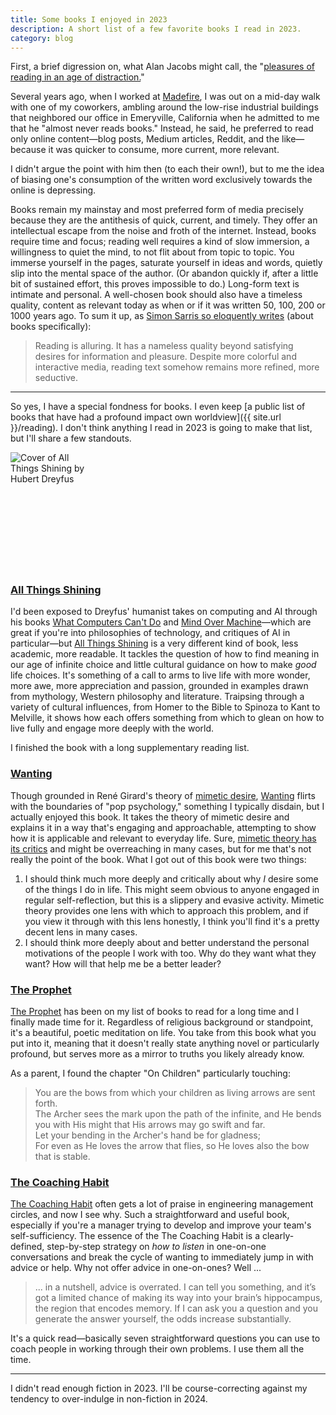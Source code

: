 ```yaml
---
title: Some books I enjoyed in 2023
description: A short list of a few favorite books I read in 2023.
category: blog
---
```



First, a brief digression on, what Alan Jacobs might call, the "[pleasures of reading in an age of distraction.](https://bookshop.org/p/books/the-pleasures-of-reading-in-an-age-of-distraction-alan-jacobs/11802627)"

Several years ago, when I worked at [Madefire](https://techcrunch.com/2021/04/29/madefire-shuts-down/), I was out on a mid-day walk with one of my coworkers, ambling around the low-rise industrial buildings that neighbored our office in Emeryville, California when he admitted to me that he "almost never reads books." Instead, he said, he preferred to read only online content—blog posts, Medium articles, Reddit, and the like—because it was quicker to consume, more current, more relevant.

I didn't argue the point with him then (to each their own!), but to me the idea of biasing one's consumption of the written word exclusively towards the online is depressing.

Books remain my mainstay and most preferred form of media precisely because they are the antithesis of quick, current, and timely. They offer an intellectual escape from the noise and froth of the internet. Instead, books require time and focus; reading well requires a kind of slow immersion, a willingness to quiet the mind, to not flit about from topic to topic. You immerse yourself in the pages, saturate yourself in ideas and words, quietly slip into the mental space of the author. (Or abandon quickly if, after a little bit of sustained effort, this proves impossible to do.) Long-form text is intimate and personal. A well-chosen book should also have a timeless quality, content as relevant today as when or if it was written 50, 100, 200 or 1000 years ago. To sum it up, as [Simon Sarris so eloquently writes](https://map.simonsarris.com/p/reading-well) (about books specifically):

>Reading is alluring. It has a nameless quality beyond satisfying desires for information and pleasure. Despite more colorful and interactive media, reading text somehow remains more refined, more seductive.

---

So yes, I have a special fondness for books. I even keep [a public list of books that have had a profound impact own worldview]({{ site.url }}/reading). I don't think anything I read in 2023 is going to make that list, but I'll share a few standouts.

<div style="display: grid; grid-auto-flow: column; grid-auto-columns: 1fr; gap: 0.5rem; aspect-ratio: 2.7">
<img src="{{site.url}}/assets/covers/all_things_shining@320.webp" alt="Cover of All Things Shining by Hubert Dreyfus" style="min-height: 100%">
<img src="{{site.url}}/assets/covers/wanting_burgis@320.webp" alt="Cover of Wanting by Luke Burgis" style="min-height: 100%; height: 0">
<img src="{{site.url}}/assets/covers/the_prophet@320.webp" alt="Cover of The Prophet by Khalil Gibran" style="min-height: 100%; height: 0">
<img src="{{site.url}}/assets/covers/the_coaching_habit@320.webp" alt="Cover for The Coaching Habit by Michael Bungay Stanier" style="min-height: 100%; height: 0">
</div>


### [All Things Shining](https://bookshop.org/p/books/all-things-shining-reading-the-western-canon-to-find-meaning-in-a-secular-world-hubert-dreyfus/16631673)
I'd been exposed to Dreyfus' humanist takes on computing and AI through his books [What Computers Can't Do](https://search.worldcat.org/en/title/257056) and [Mind Over Machine](https://search.worldcat.org/en/title/171110823)—which are great if you're into philosophies of technology, and critiques of AI in particular—but [All Things Shining](https://bookshop.org/p/books/all-things-shining-reading-the-western-canon-to-find-meaning-in-a-secular-world-hubert-dreyfus/16631673) is a very different kind of book, less academic, more readable. It tackles the question of how to find meaning in our age of infinite choice and little cultural guidance on how to make *good* life choices. It's something of a call to arms to live life with more wonder, more awe, more appreciation and passion, grounded in examples drawn from mythology, Western philosophy and literature. Traipsing through a variety of cultural influences, from Homer to the Bible to Spinoza to Kant to Melville, it shows how each offers something from which to glean on how to live fully and engage more deeply with the world.

I finished the book with a long supplementary reading list.

### [Wanting](https://bookshop.org/p/books/wanting-the-power-of-mimetic-desire-in-everyday-life-luke-burgis/15083791)
Though grounded in René Girard's theory of [mimetic desire](https://en.wikipedia.org/wiki/Mimetic_theory), [Wanting](https://bookshop.org/p/books/wanting-the-power-of-mimetic-desire-in-everyday-life-luke-burgis/15083791) flirts with the boundaries of "pop psychology," something I typically disdain, but I actually enjoyed this book. It takes the theory of mimetic desire and explains it in a way that's engaging and approachable, attempting to show how it is applicable and relevant to everyday life. Sure, [mimetic theory has its critics](https://arcade.stanford.edu/rofl/deceit-desire-and-literature-professor-why-girardians-exist) and might be overreaching in many cases, but for me that's not really the point of the book. What I got out of this book were two things: 
1. I should think much more deeply and critically about why *I* desire some of the things I do in life. This might seem obvious to anyone engaged in regular self-reflection, but this is a slippery and evasive activity. Mimetic theory provides one lens with which to approach this problem, and if you view it through with this lens honestly, I think you'll find it's a pretty decent lens in many cases. 
2. I should think more deeply about and better understand the personal motivations of the people I work with too. Why do they want what they want? How will that help me be a better leader?

### [The Prophet](https://bookshop.org/p/books/the-prophet-kahlil-gibran/14794867)
[The Prophet](https://bookshop.org/p/books/the-prophet-kahlil-gibran/14794867) has been on my list of books to read for a long time and I finally made time for it. Regardless of religious background or standpoint, it's a beautiful, poetic meditation on life. You take from this book what you put into it, meaning that it doesn't really state anything novel or particularly profound, but serves more as a mirror to truths you likely already know.

As a parent, I found the chapter "On Children" particularly touching:

> You are the bows from which your children as living arrows are sent forth.<br>
> The Archer sees the mark upon the path of the infinite, and He bends you with His might that His arrows may go swift and far.<br>
> Let your bending in the Archer's hand be for gladness;<br>
> For even as He loves the arrow that flies, so He loves also the bow that is stable.

### [The Coaching Habit](https://bookshop.org/p/books/the-coaching-habit-say-less-ask-more-change-the-way-you-lead-forever-michael-bungay-stanier/17315881)
[The Coaching Habit](https://bookshop.org/p/books/the-coaching-habit-say-less-ask-more-change-the-way-you-lead-forever-michael-bungay-stanier/17315881) often gets a lot of praise in engineering management circles, and now I see why. Such a straightforward and useful book, especially if you're a manager trying to develop and improve your team's self-sufficiency. The essence of the The Coaching Habit is a clearly-defined, step-by-step strategy on *how to listen* in one-on-one conversations and break the cycle of wanting to immediately jump in with advice or help. Why not offer advice in one-on-ones? Well ...

> ... in a nutshell, advice is overrated. I can tell you something, and it’s got a limited chance of making its way into your brain’s hippocampus, the region that encodes memory. If I can ask you a question and you generate the answer yourself, the odds increase substantially.

It's a quick read—basically seven straightforward questions you can use to coach people in working through their own problems. I use them all the time.

---
I didn't read enough fiction in 2023. I'll be course-correcting against my tendency to over-indulge in non-fiction in 2024.
